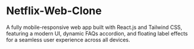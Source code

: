 # Netflix-Web-Clone
A fully mobile-responsive web app built with React.js and Tailwind CSS, featuring a modern UI, dynamic FAQs accordion, and floating label effects for a seamless user experience across all devices.
